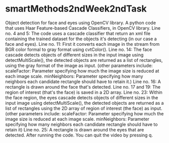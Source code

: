 # smartMethods2ndWeek2ndTask
Object detection for face and eyes using OpenCV library. 
A python code that uses Haar Feature-based Cascade Classifiers, in OpenCV library.
Line no. 4 and 5: The code uses a cascade classifier that return an xml file containing the trained dataset for the objects it's detecting (in our case a face and eyes). 
Line no. 11: First it converts each image in the stream from BGR color formal to gray format using cvtColor().
Line no. 14: The face cascade detects objects of different sizes in the input image using detectMultiScale(), the detected objects are returned as a list of rectangles, using the gray format of the image as input. (other parameters include: scaleFactor: Parameter specifying how much the image size is reduced at each image scale. minNeighbors: Parameter specifying how many neighbors each candidate rectangle should have to retain it.)
Line no. 16: A rectangle is drawn around the face that's detected. 
Line no. 17 and 19: The region of interest (that's the face) is saved in a 2D array.
Line no. 23: Within the face region, the eyes cascade detects objects of different sizes in the input image using detectMultiScale(), the detected objects are returned as a list of rectangles using the 2D array of region of interest (the face) as input. (other parameters include: scaleFactor: Parameter specifying how much the image size is reduced at each image scale.
minNeighbors: Parameter specifying how many neighbors each candidate rectangle should have to retain it)
Line no. 25: A rectangle is drawn around the eyes that are detected.
After running the code. You can quit the video by pressing q.
